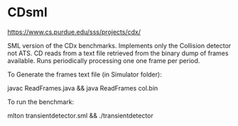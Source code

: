 # CDsml
https://www.cs.purdue.edu/sss/projects/cdx/

SML version of the CDx benchmarks. Implements only the Collision detector not ATS. CD reads from a text file retrieved from the binary dump of frames available. Runs periodically processing one one frame per period. 

To Generate the frames text file (in Simulator folder): 

javac ReadFrames.java && java ReadFrames col.bin

To run the benchmark: 


mlton transientdetector.sml && ./transientdetector
